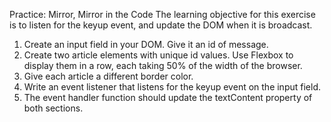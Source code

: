 Practice: Mirror, Mirror in the Code
The learning objective for this exercise is to listen for the keyup event, and update the DOM when it is broadcast.

1. Create an input field in your DOM. Give it an id of message.
2. Create two article elements with unique id values. Use Flexbox to display them in a row, each taking 50% of the width of the browser.
3. Give each article a different border color.
4. Write an event listener that listens for the keyup event on the input field.
5. The event handler function should update the textContent property of both sections.